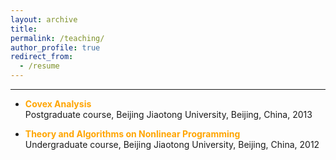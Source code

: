 ```yaml
---
layout: archive
title:  
permalink: /teaching/
author_profile: true
redirect_from:
  - /resume
---
```


---

 * <span style="color:orange">**Covex Analysis**</span>   <br>
 Postgraduate course, Beijing Jiaotong University, Beijing, China, 2013
 
* <span style="color:orange">**Theory  and  Algorithms on Nonlinear  Programming**</span>   <br>
Undergraduate course, Beijing Jiaotong University, Beijing, China, 2012
